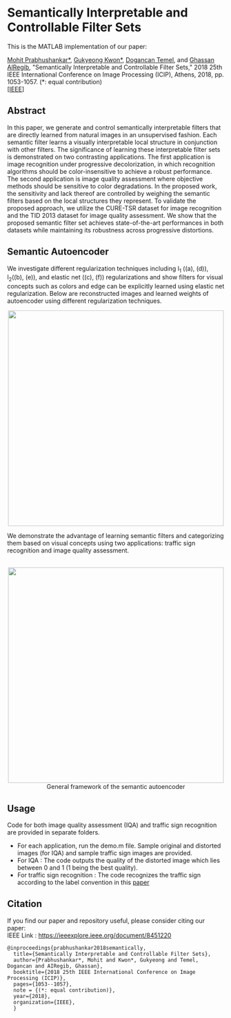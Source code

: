 # Semantically Interpretable and Controllable Filter Sets
This is the MATLAB implementation of our paper:

[Mohit Prabhushankar*](https://www.linkedin.com/in/mohitps/), [Gukyeong Kwon*](https://www.linkedin.com/in/gukyeong-kwon/), [Dogancan Temel](http://cantemel.com/), and [Ghassan AlRegib](https://ghassanalregib.com), "Semantically Interpretable and Controllable Filter Sets," 2018 25th IEEE International Conference on Image Processing (ICIP), Athens, 2018, pp. 1053-1057. (*: equal contribution)\
[[IEEE](https://ieeexplore.ieee.org/document/8451220)]

## Abstract
In this paper, we generate and control semantically interpretable filters that are directly learned from natural images in an unsupervised fashion. Each semantic filter learns a visually interpretable local structure in conjunction with other filters. The significance of learning these interpretable filter sets is demonstrated on two contrasting applications. The first application is image recognition under progressive decolorization, in which recognition algorithms should be color-insensitive to achieve a robust performance. The second application is image quality assessment where objective methods should be sensitive to color degradations. In the proposed work, the sensitivity and lack thereof are controlled by weighing the semantic filters based on the local structures they represent. To validate the proposed approach, we utilize the CURE-TSR dataset for image recognition and the TID 2013 dataset for image quality assessment. We show that the proposed semantic filter set achieves state-of-the-art performances in both datasets while maintaining its robustness across progressive distortions. 

## Semantic Autoencoder
We investigate different regularization techniques including l<sub>1</sub> ((a), (d)), l<sub>2</sub>((b), (e)), and elastic net ((c), (f)) regularizations and show filters for visual concepts such as colors and edge can be explicitly learned using elastic net regularization. Below are reconstructed images and learned weights of autoencoder using different regularization techniques.

<p align="center">
<img src="./figs/reconstruction.png", width="500">
</p>
We demonstrate the advantage of learning semantic filters and categorizing them based on visual concepts using two applications: traffic sign recognition and image quality assessment.
<p align="center">
<br>
<img src="./figs/testing_v5.png", width="500">
<br>
General framework of the semantic autoencoder
</p> 

## Usage 
Code for both image quality assessment (IQA) and traffic sign recognition are provided in separate folders.
- For each application, run the demo.m file. Sample original and distorted images (for IQA) and sample traffic sign images are provided.  
- For IQA : The code outputs the quality of the distorted image which lies between 0 and 1 (1 being the best quality).  
- For traffic sign recognition : The code recognizes the traffic sign according to the label convention in this [paper](https://arxiv.org/abs/1712.02463)  

## Citation
If you find our paper and repository useful, please consider citing our paper:  
IEEE Link : https://ieeexplore.ieee.org/document/8451220  
```
@inproceedings{prabhushankar2018semantically,
  title={Semantically Interpretable and Controllable Filter Sets},
  author={Prabhushankar*, Mohit and Kwon*, Gukyeong and Temel, Dogancan and AIRegib, Ghassan},
  booktitle={2018 25th IEEE International Conference on Image Processing (ICIP)},
  pages={1053--1057},
  note = {(*: equal contribution)},
  year={2018},
  organization={IEEE},
  }

```
